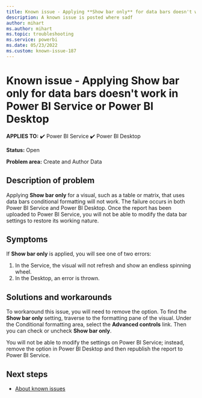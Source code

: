 ```yaml
---
title: Known issue - Applying **Show bar only** for data bars doesn't work in Power BI Service or Power BI Desktop
description: A known issue is posted where sadf
author: mihart
ms.author: mihart
ms.topic: troubleshooting  
ms.service: powerbi
ms.date: 05/23/2022
ms.custom: known-issue-187
---
```


# Known issue - Applying **Show bar only** for data bars doesn't work in Power BI Service or Power BI Desktop

**APPLIES TO:** ✔️ Power BI Service ✔️ Power BI Desktop

**Status:** Open

**Problem area:** Create and Author Data

## Description of problem

Applying **Show bar only** for a visual, such as a table or matrix, that uses data bars conditional formatting will not work.  The failure occurs in both Power BI Service and Power BI Desktop.  Once the report has been uploaded to Power BI Service, you will not be able to modify the data bar settings to restore its working nature.

## Symptoms

If **Show bar only** is applied, you will see one of two errors:

1. In the Service, the visual will not refresh and show an endless spinning wheel.
1. In the Desktop, an error is thrown.

## Solutions and workarounds

To workaround this issue, you will need to remove the option. To find the **Show bar only** setting, traverse to the formatting pane of the visual.  Under the Conditional formatting area, select the **Advanced controls** link.  Then you can check or uncheck **Show bar only**. <p>

You will not be able to modify the settings on Power BI Service; instead, remove the option in Power BI Desktop and then republish the report to Power BI Service.

## Next steps

- [About known issues](power-bi-known-issues.md)
